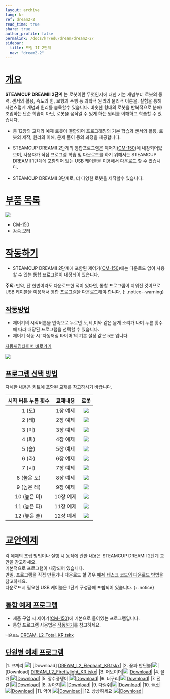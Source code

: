 ```yaml
---
layout: archive
lang: kr
ref: dream2-2
read_time: true
share: true
author_profile: false
permalink: /docs/kr/edu/dream/dream2-2/
sidebar:
  title: 드림 II 2단계
  nav: "dream2-2"
---
```


# [개요](#개요)

**STEAMCUP DREAMⅡ 2단계** 는 로봇이란 무엇인지에 대한 기본 개념부터 로봇의 동력, 센서의 활용, 속도와 힘, 보행과 주행 등 과학적 원리와 물리적 이론을, 실험을 통해 자연스럽게 개념과 원리를 습득할수 있습니다. 비슷한 형태의 로봇을 반복적으로 분해/조립하는 단순 학습이 아닌, 로봇을 움직일 수 있게 하는 원리를 이해하고 학습할 수 있습니다.

- 총 12장의 교재와 예제 로봇이 결합되어 프로그래밍의 기본 학습과 센서의 활용, 로봇의 제작, 원리의 이해, 문제 풀이 등의 과정을 제공합니다.

- STEAMCUP DREAMⅡ 2단계의 통합프로그램은 제어기([CM-150])에 내장되어있으며, 사용자가 직접 프로그램 학습 및 다운로드를 하기 위해서는 STEAMCUP DREAMⅡ 1단계에 포함되어 있는 USB 케이블을 이용해서 다운로드 할 수 있습니다.

- STEAMCUP DREAMII 3단계로, 더 다양한 로봇을 제작할수 있습니다.

# [부품 목록](#부품-목록)

![](/assets/images/edu/dream/dream2/e-manual_dreamⅡ_lv2_partlist_kr.jpg)

- [CM-150]
- [감속 모터]

# [작동하기](#작동하기)

- STEAMCUP DREAMII 2단계에 포함된 제어기([CM-150])에는 다운로드 없이 사용할 수 있는 통합 프로그램이 내장되어 있습니다.

**주의**: 만약, 단 한번이라도 다운로드한 적이 있다면, 통합 프로그램이 지워진 것이므로 USB 케이블을 이용해서 통합 프로그램을 다운로드해야 합니다.
{: .notice--warning}

## [작동방법](#작동방법)

- 제어기의 시작버튼을 연속으로 누르면 도,레,미와 같은 음계 소리가 나며 누른 횟수에 따라 내장된 프로그램을 선택할 수 있습니다.
- 제어기 작동 시 '자동꺼짐 타이머'의 기본 설정 값은 5분 입니다.

[자동꺼짐타이머 바로가기]

![](/assets/images/edu/dream/dream2/ollo_2ndoperation_kr.jpg)

## [프로그램 선택 방법](#프로그램-선택-방법)

자세한 내용은 키트에 포함된 교재를 참고하시기 바랍니다.

|시작 버튼 누름 횟수|교재내용|로봇|
| :---: | :---: | :---: |
|1 (도)|1장 예제|![](/assets/images/edu/dream/dream1-2_elephant.jpg)|
|2 (레)|2장 예제|![](/assets/images/edu/dream/dream1-2_fireflylight.jpg)|
|3 (미)|3장 예제|![](/assets/images/edu/dream/dream1-2_avoider.jpg)|
|4 (파)|4장 예제|![](/assets/images/edu/dream/dream1-2_seal.jpg)|
|5 (솔)|5장 예제|![](/assets/images/edu/dream/dream1-2_abeetle.jpg)|
|6 (라)|6장 예제|![](/assets/images/edu/dream/dream1-2_racoon.jpg)|
|7 (시)|7장 예제|![](/assets/images/edu/dream/dream1-2_scorpion.jpg)|
|8 (높은 도)|8장 예제|![](/assets/images/edu/dream/dream1-2_puppy.jpg)|
|9 (높은 레)|9장 예제|![](/assets/images/edu/dream/dream1-2_squirrel.jpg)|
|10 (높은 미)|10장 예제|![](/assets/images/edu/dream/dream1-2_buffalo.jpg)|
|11 (높은 파)|11장 예제|![](/assets/images/edu/dream/dream1-2_crocodile.jpg)|
|12 (높은 솔)|12장 예제|![](/assets/images/edu/dream/dream1-2_imagine.jpg)|

# [교안예제](#교안예제)

각 예제의 조립 방법이나 실행 시 동작에 관한 내용은 STEAMCUP DREAMII 2단계 교안을 참고하세요.  
기본적으로 프로그램이 내장되어 있습니다.  
만일, 프로그램을 직접 만들거나 다운로드 할 경우 [예제 태스크 코드의 다운로드 방법]을 참고하세요.  
다운로드시 필요한 USB 케이블은 1단계 구성품에 포함되어 있습니다.
{: .notice}

## [통합 예제 프로그램](#통합-예제-프로그램)

- 제품 구입 시 제어기([CM-150])에 기본으로 들어있는 프로그램입니다.
- 통합 프로그램 사용법은 [작동하기]를 참고하세요.

`다운로드` [DREAM_L2_Total_KR.tskx]  

## [단원별 예제 프로그램](#단원별-예제-프로그램)


|1. 코끼리|![](/assets/images/edu/dream/dream1-2_elephant.jpg)| [Download] [DREAM_L2_Elephant_KR.tskx]|
|2. 꽃과 반딧불|![](/assets/images/edu/dream/dream2/dreamⅡ_lv2_fireflylight_kr.jpg)|[Download] [DREAM_L2_Fireflylight_KR.tskx]|
|3. 어보이더|![](/assets/images/edu/dream/dream1-2_avoider.jpg)|[Download][DREAM_L2_Avoider_KR.tskx]|
|4. 물개|![](/assets/images/edu/dream/dream1-2_seal.jpg)|[Download][DREAM_L2_Seal_KR.tskx]|
|5. 장수풍뎅이|![](/assets/images/edu/dream/dream1-2_abeetle.jpg)|[Download][DREAM_L2_Abeetle_KR.tskx]|
|6. 너구리|![](/assets/images/edu/dream/dream1-2_racoon.jpg)|[Download][DREAM_L2_Raccoon_KR.tskx]|
|7. 전갈|![](/assets/images/edu/dream/dream1-2_scorpion.jpg)|[Download][DREAM_L2_Scorpion_KR.tskx]|
|8. 강아지|![](/assets/images/edu/dream/dream1-2_puppy.jpg)|[Download][DREAM_L2_Puppy_KR.tskx]|
|9. 다람쥐|![](/assets/images/edu/dream/dream1-2_squirrel.jpg)|[Download][DREAM_L2_Squirrel_KR.tskx]|
|10. 들소|![](/assets/images/edu/dream/dream1-2_buffalo.jpg)|[Download][DREAM_L2_Buffalo_KR.tskx]|
|11. 악어|![](/assets/images/edu/dream/dream1-2_crocodile.jpg)|[Download][DREAM_L2_Crocodile_KR.tskx]|
|12. 상상하세요|![](/assets/images/edu/dream/dream1-2_imagine.jpg)|[Download][DREAM_L2_Distancesensor_KR.tskx]|


[CM-150]: /docs/kr/parts/controller/cm-150/
[감속 모터]: /docs/kr/parts/motor/gm-10a/
[자동꺼짐타이머 바로가기]: /docs/kr/software/rplus1/task/programming_02/#자동꺼짐-타이머
[예제 태스크 코드의 다운로드 방법]: /docs/kr/faq/download_task_code/#cm-150
[작동하기]: #작동하기
[DREAM_L2_Total_KR.tskx]: http://www.robotis.com/service/download.php?no=915
[DREAM_L2_Elephant_KR.tskx]: http://www.robotis.com/service/download.php?no=908
[DREAM_L2_Fireflylight_KR.tskx]: http://www.robotis.com/service/download.php?no=909
[DREAM_L2_Avoider_KR.tskx]: http://www.robotis.com/service/download.php?no=904
[DREAM_L2_Seal_KR.tskx]: http://www.robotis.com/service/download.php?no=913
[DREAM_L2_Abeetle_KR.tskx]: http://www.robotis.com/service/download.php?no=903
[DREAM_L2_Raccoon_KR.tskx]: http://www.robotis.com/service/download.php?no=911
[DREAM_L2_Scorpion_KR.tskx]: http://www.robotis.com/service/download.php?no=912
[DREAM_L2_Puppy_KR.tskx]: http://www.robotis.com/service/download.php?no=910
[DREAM_L2_Squirrel_KR.tskx]: http://www.robotis.com/service/download.php?no=914
[DREAM_L2_Buffalo_KR.tskx]: http://www.robotis.com/service/download.php?no=905
[DREAM_L2_Crocodile_KR.tskx]: http://www.robotis.com/service/download.php?no=906
[DREAM_L2_Distancesensor_KR.tskx]: http://www.robotis.com/service/download.php?no=907
